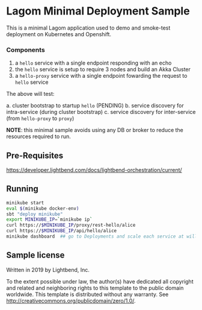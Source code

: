 # Lagom Minimal Deployment Sample

This is a minimal Lagom application used to demo and smoke-test deployment on Kubernetes and Openshift.

### Components

1. a `hello` service with a single endpoint responding with an echo
1. the `hello` service is setup to require 3 nodes and build an Akka Cluster
1. a `hello-proxy` service with a single endpoint fowarding the request to `hello` service

The above will test:

a. cluster bootstrap to startup `hello` (PENDING)
b. service discovery for intra-service (during cluster bootstrap)
c. service discovery for inter-service (from `hello-proxy` to `proxy`)

**NOTE**: this minimal sample avoids using any DB or broker to reduce the resources required to run. 

## Pre-Requisites

https://developer.lightbend.com/docs/lightbend-orchestration/current/

## Running

```bash
minikube start
eval $(minikube docker-env)
sbt "deploy minikube"
export MINIKUBE_IP=`minikube ip`
curl https://$MINIKUBE_IP/proxy/rest-hello/alice
curl https://$MINIKUBE_IP/api/hello/alice
minikube dashboard  ## go to Deployments and scale each service at will
```

## Sample license

Written in 2019 by Lightbend, Inc.

To the extent possible under law, the author(s) have dedicated all copyright and related
and neighboring rights to this template to the public domain worldwide.
This template is distributed without any warranty. See <http://creativecommons.org/publicdomain/zero/1.0/>.
